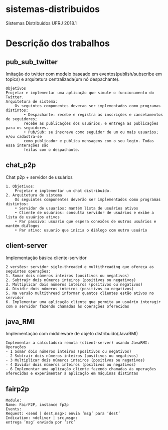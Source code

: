# sistemas-distribuidos
Sistemas Distribuídos UFRJ 2018.1

# Descrição dos trabalhos

## pub_sub_twitter
Imitação do twitter com modelo baseado em eventos(publish/subscribe em topics) e arquitetura centralizada(um nó despachante).
```
Objetivos
Projetar e implementar uma aplicação que simule o funcionamento do Twitter.
Arquitetura de sistema: 
    Os seguintes componentes deverao ser implementados como programas distintos:
        • Despachante: recebe e registra as inscrições e cancelamentos de seguidores;
        recebe as publicações dos usuários; e entrega as publicações para os seguidores.
        • Pub/Sub: se inscreve como seguidor de um ou mais usuarios; e/ou cadastra-se
        como publicador e publica mensagens com o seu login. Todas essa interações são
        feitas com o despachante.
```

## chat_p2p
Chat p2p + servidor de usuários
```
1. Objetivos:
    Projetar e implementar um chat distribuído.
2. Arquitetura de sistema
    Os seguintes componentes deverão ser implementados como programas distintos:
    • Servidor de usuarios: mantém lista de usuários ativos
    • Cliente de usuários: consulta servidor de usuários e exibe a lista de usuários ativos
    • Par passivo: usuario que espera conexões de outros usuários e mantém diálogos
    • Par ativo: usuario que inicia o diálogo com outro usuário
```

## client-server
Implementação básica cliente-servidor
```
2 versões: servidor sigle-threaded e multithreading que ofereça as seguintes operações:
1. Somar dois números inteiros (positivos ou negativos)
2. Subtrair dois números inteiros (positivos ou negativos)
3. Multiplicar dois números inteiros (positivos ou negativos)
4. Dividir dois números inteiros (positivos ou negativos)
5. Na versão multithread informar quantos clientes estão ativos no servidor
6. Implementar uma aplicação cliente que permita ao usuário interagir com o servidor fazendo chamadas às operações oferecidas
```

## java_RMI
Implementação com middleware de objeto distribuído(JavaRMI)
```
Implementar a calculadora remota (client-server) usando JavaRMI:
Operações
- 1 Somar dois números inteiros (positivos ou negativos)
- 2 Subtrair dois números inteiros (positivos ou negativos)
- 3 Multiplicar dois números inteiros (positivos ou negativos)
- 4 Dividir dois números inteiros (positivos ou negativos)
- 6 Implementar uma aplicação cliente fazendo chamadas às operações oferecidas e experimentar a aplicação em máquinas distintas
```

## fairp2p
```
Module:
Name: FairP2P, instance fp2p
Events:
Request: <send | dest,msg>: envia ’msg’ para ’dest’
Indication: <deliver | src,msg>:
entrega ’msg’ enviada por ’src’
```